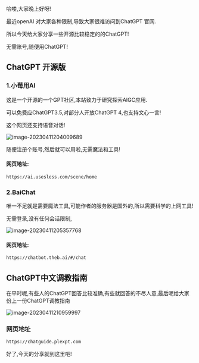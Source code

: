 哈喽,大家晚上好呀!

最近openAI 对大家各种限制,导致大家很难访问到ChatGPT 官网.

所以今天给大家分享一些开源比较稳定的的ChatGPT!

无需账号,随便用ChatGPT!

## ChatGPT 开源版

### 1.小莓用AI

这是一个开源的一个GPT社区,本站致力于研究探索AIGC应用.

可以免费应ChatGPT3.5,对部分人开放ChatGPT 4,也支持文心一言!

这个网页还支持语音对话!

![image-20230411204009689](https://billy.taoxiaoxin.club/md/2023/04/6435552a922ee47714c5d9dc.png)

随便注册个账号,然后就可以用啦,无需魔法和工具!

#### 网页地址:

```bash
https://ai.usesless.com/scene/home
```

### 2.BaiChat

唯一不足就是需要魔法工具,可能作者的服务器是国外的,所以需要科学的上网工具!

无需登录,没有任何会话限制,

![image-20230411205357768](https://billy.taoxiaoxin.club/md/2023/04/64355865922ee47795d762aa.png)

#### 网页地址:

```bash
https://chatbot.theb.ai/#/chat
```

## ChatGPT中文调教指南

在平时呢,有些人的ChatGPT回答比较准确,有些就回答的不尽人意,最后呢给大家份上一份ChatGPT调教指南

![image-20230411210959997](https://billy.taoxiaoxin.club/md/2023/04/64355c28922ee477ef008364.png)

### 网页地址

```bash
https://chatguide.plexpt.com
```

好了,今天的分享就到这里吧!

